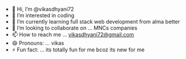 - 👋 Hi, I’m @vikasdhyani72
- 👀 I’m interested in coding
- 🌱 I’m currently learning full stack web development from alma better
- 💞️ I’m looking to collaborate on ... MNCs companies
- 📫 How to reach me ... vikasdhyani72@gmail.com
- 😄 Pronouns: ... vikas 
- ⚡ Fun fact: ... its totally fun for me bcoz its new for me 

<!---
vikasdhyani72/vikasdhyani72 is a ✨ special ✨ repository because its `README.md` (this file) appears on your GitHub profile.
You can click the Preview link to take a look at your changes.
--->
